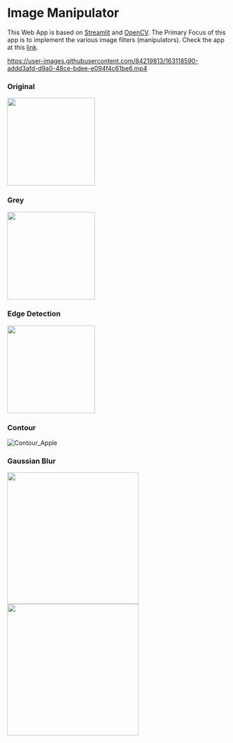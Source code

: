 # Image Manipulator


This Web App is based on [Streamlit](https://streamlit.io/) and [OpenCV](https://opencv.org/). The Primary Focus of this app is to implement the various image filters (manipulators). Check the app at this [link](https://share.streamlit.io/team-vassav/streamlit/main/Image_Manipulator_Streamlit.py).

https://user-images.githubusercontent.com/84219813/163118590-addd3afd-d9a0-48ce-bdee-e094f4c61be6.mp4



### Original

<img src = "https://user-images.githubusercontent.com/84219813/162984125-90335d42-7ef0-417d-9225-0603dc653aa5.jpg" width ="200" />

### Grey

 <img src = "https://user-images.githubusercontent.com/84219813/162986317-ba6e4f8c-4706-4579-8da0-885602275daa.jpg" width ="200" />

### Edge Detection

<img src = "https://user-images.githubusercontent.com/84219813/163012169-cdaa4c25-9884-47b3-ac49-007868a46780.jpg" width ="200" />

### Contour

![Contour_Apple](https://user-images.githubusercontent.com/84219813/163016983-b909c8be-5c18-49f2-8dc1-f1fa67a02971.jpg)

### Gaussian Blur

<img src = "https://user-images.githubusercontent.com/84219813/163017039-b99cc558-46a1-4552-b2fb-848ae76645ab.jpg" width ="300" length = "400"/> <img src = "https://user-images.githubusercontent.com/84219813/163017306-e2903de0-9ae4-4846-80df-1226e3ce7a77.jpg" width ="300" length = "400"/>




